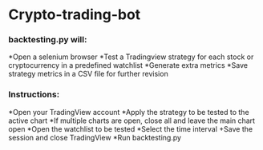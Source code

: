 # Crypto-trading-bot

### backtesting.py will:
  *Open a selenium browser
  *Test a Tradingview strategy for each stock or cryptocurrency in a predefined watchlist
  *Generate extra metrics
  *Save strategy metrics in a CSV file for further revision

### Instructions:
  *Open your TradingView account
  *Apply the strategy to be tested to the active chart
  *If multiple charts are open, close all and leave the main chart open
  *Open the watchlist to be tested
  *Select the time interval
  +Save the session and close TradingView
  *Run backtesting.py
